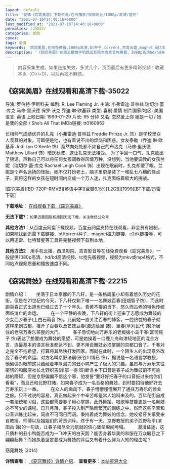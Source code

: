 ```yaml
---
layout: default
title: '爱情《窈窕美眉》下载资源/在线播放/视频地址/1080p/高清/蓝光'
date: "2021-07-10T14:40:16+0800"
last_modified_at: "2021-07-10T14:40:16+0800"
permalink: /35022/
categories: 爱情
cover:
tags: 爱情
keywords: '窈窕美眉,在线免费看,1080p高清,bt种子,torrent,百度云盘,magnet,磁力链,迅雷下载资源'
description: '《窈窕美眉》在线云播放手机西瓜影院吉吉影音免费看，1080p高清bd/hd未删减完整版和tc抢先枪版，mkv/mp4格式，附带bt/torrent种子、magnet/磁力链、百度云盘、网盘资源迅雷下载链接'
---
```


>内容采集生成，如果链接失效，多试几个，页面最后有更多精彩视频！收藏本页（Ctrl+D)，以后再找不麻烦。


## 《窈窕美眉》在线观看和高清下载-35022

导演: 罗伯特·伊斯科夫 编剧: R. Lee Fleming Jr. 主演: 小弗雷迪·普林兹 瑞切尔·蕾·库克 马修·里沃德 保罗·沃克 乔迪·琳·欧基菲 类型: 喜剧 爱情 制片国家/地区: 美国 语言: 英语 上映日期: 1999-01-29 片长: 95 分钟 又名: 忽然爱上你 她是一切 / 她是我的全部 / She’s All That IMDb链接: tt0160862

长相帅气成绩优异的扎克（小弗雷迪·普林兹 Freddie Prinze Jr. 饰）是学校里众人羡慕的对象，可即便是他，也有着说不出的烦恼和困惑。女友泰勒（乔迪·琳·欧基菲 Jodi Lyn O’Keefe 饰）竟然向处处都不如自己的布洛克（马修·里沃德 Matthew Lillard 饰）暗送秋波，这让扎克无法接受。 为了争回一口气，扎克放出了狠话，声称自己可以将任何女孩调教得风情万种，没想到，当他要调教的女孩兰妮（瑞切尔·蕾·库克 Rachael Leigh Cook 饰）出现在眼前时，扎克却傻了眼。兰妮是个声名远扬的怪胎，她不仅打扮老土，脑子里更是装了一堆乱七八糟的怪点子，要将这样的女孩在短时间内变成一个万人迷，扎克面临着极大的挑战。


[窈窕美眉][BD-720P-RMVB][英语中字][豆瓣6.1分][1.2GB][1999][BT下载/迅雷下载]

**下载地址**： [在线观看下载 《窈窕美眉》](https://www.btdx8.com/torrent/shes_all_that_1999.html) 


**无法下载?**：`如果迅雷因版权原因无法下载，关注微信公众号 `

**其他方法1**：从百度云网盘下载视频，百度云网盘支持在线观看，非会员有限制，如果能找到迅雷下载链接、bt/torrent种子、magnet磁力链接、e2dk链接等，可以用迅雷、比特彗星等工具将完整视频下载到本地。

**其他方法2**：用手机云播、西瓜影院、吉吉影音等在线免费观看《窈窕美眉》，一般提供1080p高清、hd/bd高清视频、tc抢先版视频，视频为mkv或mp4格式，不同站点视频质量和播放速度不同。


## 《窈窕舞妓》在线观看和高清下载-22215

剧情介绍：       坐落于日本京都的下八轩，是一条格局虽小却有着悠久历史的花街。但是在21世纪的今天，下八轩仅剩下唯一一名舞妓百春(田畑智子饰)，而此时距百春正式出道也已经过去了十个年头。青黄不接的当下，悠久而古老的特色传统面临消亡的命运。          在一个平静的夜晚，下八轩的街上迎来了志愿成为舞妓的少女西乡春子(上白石萌音 饰)。此前她一直关注百春的博客，一腔热忱的春子就这样来到古都，推开了百春以及艺妓豆春(渡边绘里 饰)、里春(草刈民代 饰)所居住的老店万寿乐茶屋的大门。          春子恳切地向万寿乐的老板娘小岛千春(富司纯子 饰)表达了想要成为舞妓的愿望，可是她操着一口鹿儿岛和津轻地区的混合方言，连最基本的语言标准都达不到，更不用说舞妓必须掌握的京都口音了。千春对之完全不抱希望，打算将其尽快打发回家。而就在此时，一个陌生人的出现意外改变了春子的命运。对方名叫京野法嗣(长谷川博巳 饰)，据说是一名语言学教授，他偏偏对眼前这只蕴藏着丰厚潜力的丑小鸭产生了极大的兴趣。虽然与万寿乐来往密切的和服店社长北野织吉(岸部一德 饰)断言乡下口音是春子成为舞妓前不可逾越的障碍，但是京野偏偏不信这个邪，他发誓“要好好把春子的口音扳过来给你们看看”，而且还和北野打赌，如果春子成为一名合格的舞妓，到时要招待他好好去万寿乐玩上一番。          在众人的煽动下，春子懵懵懂懂展开了通往万寿乐的修业之旅。只不过说的容易，真正做起来个中辛苦却是常人始料未及的。百年花街自成一套法统和习俗，这些都需要春子用心掌握，此外舞蹈、唱歌等技能更是一名舞妓必不可少的课程。日升月落，春子投入到严酷而繁冗的训练之中。然而这些辛苦和口音训练比起来，简直不可同日而语。秉持着成为舞妓的信念，她咬紧牙关承受来自教授、师傅以及姐姐们的苛责训斥。终于有一天，京野教授的弟子西野秋平(滨田岳 饰)的一句话，让春子竭尽全力筑就的信心堡垒瞬间垮塌。          漫漫征途，这只质朴的丑小鸭能否成为一飞冲天的白天鹅？能否身着华美的和服在万众瞩目之下翩翩起舞？而她执着坚定要成为舞妓的背后又有着什么鲜为人知的理由呢？


窈窕舞妓 (2014)

**详情查看**： [《窈窕舞妓》详情介绍](/movie/22215/)， **查看更多**：[本站资源大全](/movie/t/all/)

